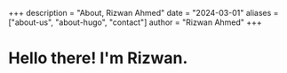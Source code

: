 +++
description = "About, Rizwan Ahmed"
date = "2024-03-01"
aliases = ["about-us", "about-hugo", "contact"]
author = "Rizwan Ahmed"
+++

# Hello there! I'm Rizwan.
